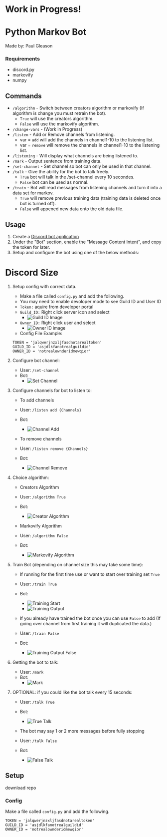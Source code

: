 # Work in Progress!

# Python Markov Bot
Made by: Paul Gleason

### Requirements
* discord.py
* markovify
* numpy

## Commands
* `/algorithm` - Switch between creators algorithm or markovify (If algorithm is change you must retrain the bot).
    * `True` will use the creators algorithm.
    * `False` will use the markovify algorithm.
* `/change-vars` - (Work in Progress)
* `/listen` - Add or Remove channels from listening.
    * var = `add` will add the channels in channel1-10 to the listening list.
    * var = `remove` will remove the channels in channel1-10 to the listening list.
* `/listening` - Will display what channels are being listened to.
* `/mark` - Output sentence from training data.
* `/set-channel` - Set channel so bot can only be used in that channel.
* `/talk` - Give the ability for the bot to talk freely.
    * `True` bot will talk in the /set-channel every 10 secondes.
    * `False` bot can be used as normal.
* `/train` - Bot will read messages from listening channels and turn it into a data set for markov.
    * `True` will remove previous training data (training data is deleted once bot is turned off). 
    * `False` will appened new data onto the old data file.  

## Usage
1. Create a [Discord bot application](https://discordapp.com/developers/applications/)
2. Under the "Bot" section, enable the "Message Content Intent", and copy the token for later.
3. Setup and configure the bot using one of the below methods:

# Discord Size
1. Setup config with correct data.
    * Make a file called `config.py` and add the following.
    * You may need to enable devoloper mode to see Guild ID and User ID
    * `Token:` aquire from developer portal
    * `Guild_ID:` Right click server icon and select 
        * ![Guild ID Image](img/Guild_ID.png) 
    * `Owner_ID:` Right click user and select 
        * ![Owner ID image](img/Owner_ID.png)
    * Config File Example:
    ```
    TOKEN = 'jalqwerjnzxljfasdnotarealtoken'
    GUILD_ID = 'asjdlkfanotrealguildid'
    OWNER_ID = 'notrealownderidmewqior'
    ```

2. Configure bot channel:
    * User: `/set-channel`
    * Bot:
        * ![Set Channel](img/set-channel.png)

3. Configure channels for bot to listen to:
    * To add channels
    * User: `/listen add {Channels}`
    * Bot:
        * ![Channel Add](img/listen%20add.png)

    * To remove channels
    * User: `/listen remove {Channels}`
    * Bot:
        * ![Channel Remove](img/listen%20remove.png)

4. Choice algorithm:
    * Creators Algorithm
    * User: `/algorithm True`
    * Bot:
        * ![Creator Algorithm](img/algorithm%20true.png)

    * Markovify Algorithm
    * User: `/algorithm False`
    * Bot:
        * ![Markovify Algorithm](img/algorithm%20false.png)

5. Train Bot (depending on channel size this may take some time):
    * If running for the first time use or want to start over training set `True`

    * User: `/train True`
    * Bot:
        * ![Training Start](img/Train%20Start.png)
        * ![Training Output](img/training%20output.png)

    * If you already have trained the bot once you can use `False` to add (If going over channel from first training it will duplicated the data.)
    * User: `/train False`
    * Bot:
        * ![Training Output False](img/training%20output%20false.png)

6. Getting the bot to talk:
    * User: `/mark`
    * Bot:
        * ![Mark](img/mark.png)
    
7. OPTIONAL: if you could like the bot talk every 15 seconds:
    * User: `/talk True`
    * Bot:
        * ![True Talk](img/talk%20true.png)

    * The bot may say 1 or 2 more messages before fully stopping
    * User: `/talk False`
    * Bot:
        * ![False Talk](img/talk%20false.png)

## Setup
download repo

### Config
Make a file called `config.py` and add the following.
```
TOKEN = 'jalqwerjnzxljfasdnotarealtoken'
GUILD_ID = 'asjdlkfanotrealguildid'
OWNER_ID = 'notrealownderidmewqior'
```